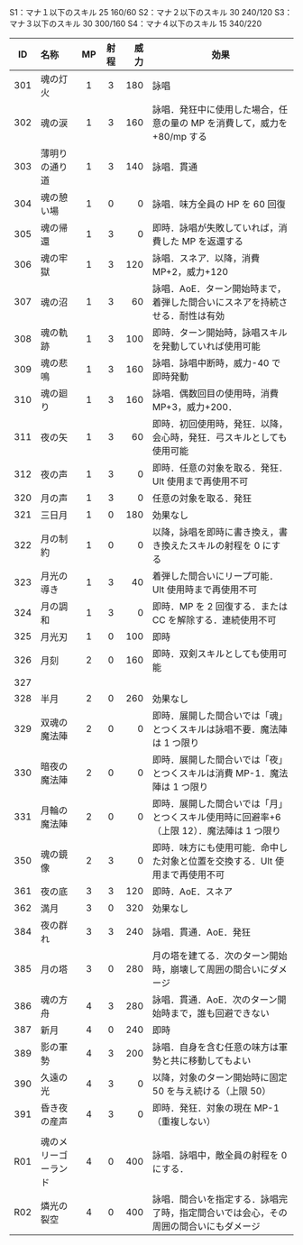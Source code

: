S1：マナ１以下のスキル 25 160/60
S2：マナ２以下のスキル 30 240/120
S3：マナ３以下のスキル 30 300/160
S4：マナ４以下のスキル 15 340/220

| ID  | 名称                 | MP  | 射程 | 威力 | 効果                                                                                     |
| :-: | :------------------- | :-: | :--: | ---: | ---------------------------------------------------------------------------------------- |
| 301 | 魂の灯火             |  1  |  3   |  180 | 詠唱                                                                                     |
| 302 | 魂の涙               |  1  |  3   |  160 | 詠唱．発狂中に使用した場合，任意の量の MP を消費して，威力を+80/mp する                  |
| 303 | 薄明りの通り道       |  1  |  3   |  140 | 詠唱．貫通                                                                               |
| 304 | 魂の憩い場           |  1  |  0   |    0 | 詠唱．味方全員の HP を 60 回復                                                           |
| 305 | 魂の帰還             |  1  |  3   |    0 | 即時．詠唱が失敗していれば，消費した MP を返還する                                       |
| 306 | 魂の牢獄             |  1  |  3   |  120 | 詠唱．スネア．以降，消費 MP+2，威力+120                                                  |
| 307 | 魂の沼               |  1  |  3   |   60 | 詠唱．AoE．ターン開始時まで，着弾した間合いにスネアを持続させる．耐性は有効              |
| 308 | 魂の軌跡             |  1  |  3   |  100 | 即時．ターン開始時，詠唱スキルを発動していれば使用可能                                   |
| 309 | 魂の悲鳴             |  1  |  3   |  160 | 詠唱．詠唱中断時，威力-40 で即時発動                                                     |
| 310 | 魂の廻り             |  1  |  3   |  160 | 詠唱．偶数回目の使用時，消費 MP+3，威力+200．                                            |
| 311 | 夜の矢               |  1  |  3   |   60 | 即時．初回使用時，発狂．以降，会心時，発狂．弓スキルとしても使用可能                     |
| 312 | 夜の声               |  1  |  3   |    0 | 即時．任意の対象を取る．発狂．Ult 使用まで再使用不可                                     |
| 320 | 月の声               |  1  |  3   |    0 | 任意の対象を取る．発狂                                                                   |
| 321 | 三日月               |  1  |  0   |  180 | 効果なし                                                                                 |
| 322 | 月の制約             |  1  |  0   |    0 | 以降，詠唱を即時に書き換え，書き換えたスキルの射程を 0 にする                            |
| 323 | 月光の導き           |  1  |  3   |   40 | 着弾した間合いにリープ可能．Ult 使用時まで再使用不可                                     |
| 324 | 月の調和             |  1  |  3   |    0 | 即時．MP を 2 回復する．または CC を解除する．連続使用不可                               |
| 325 | 月光刃               |  1  |  0   |  100 | 即時                                                                                     |
| 326 | 月刻                 |  2  |  0   |  160 | 即時．双剣スキルとしても使用可能                                                         |
| 327 |                      |     |      |      |                                                                                          |
| 328 | 半月                 |  2  |  0   |  260 | 効果なし                                                                                 |
| 329 | 双魂の魔法陣         |  2  |  0   |    0 | 即時．展開した間合いでは「魂」とつくスキルは詠唱不要．魔法陣は 1 つ限り                  |
| 330 | 暗夜の魔法陣         |  2  |  0   |    0 | 即時．展開した間合いでは「夜」とつくスキルは消費 MP-1．魔法陣は 1 つ限り                 |
| 331 | 月輪の魔法陣         |  2  |  0   |    0 | 即時．展開した間合いでは「月」とつくスキル使用時に回避率+6（上限 12）．魔法陣は 1 つ限り |
| 350 | 魂の鏡像             |  2  |  3   |    0 | 即時．味方にも使用可能．命中した対象と位置を交換する．Ult 使用まで再使用不可             |
| 361 | 夜の底               |  3  |  3   |  120 | 即時．AoE．スネア                                                                        |
| 362 | 満月                 |  3  |  0   |  320 | 効果なし                                                                                 |
| 384 | 夜の群れ             |  3  |  3   |  240 | 詠唱．貫通．AoE．発狂                                                                    |
| 385 | 月の塔               |  3  |  0   |  280 | 月の塔を建てる．次のターン開始時，崩壊して周囲の間合いにダメージ                         |
| 386 | 魂の方舟             |  4  |  3   |  280 | 詠唱．貫通．AoE．次のターン開始時まで，誰も回避できない                                  |
| 387 | 新月                 |  4  |  0   |  240 | 即時                                                                                     |
| 389 | 影の軍勢             |  4  |  3   |  200 | 詠唱．自身を含む任意の味方は軍勢と共に移動してもよい                                     |
| 390 | 久遠の光             |  4  |  3   |    0 | 以降，対象のターン開始時に固定 50 を与え続ける（上限 50）                                |
| 391 | 昏き夜の産声         |  4  |  3   |    0 | 即時．発狂．対象の現在 MP-1（重複しない）                                                |
|     |                      |     |      |      |                                                                                          |
| R01 | 魂のメリーゴーランド |  4  |  0   |  400 | 詠唱．詠唱中，敵全員の射程を 0 にする．                                                  |
| R02 | 燐光の裂空           |  4  |  0   |  400 | 詠唱．間合いを指定する．詠唱完了時，指定間合いでは会心，その周囲の間合いにもダメージ     |

